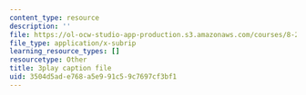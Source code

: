 ```yaml
---
content_type: resource
description: ''
file: https://ol-ocw-studio-app-production.s3.amazonaws.com/courses/8-286-the-early-universe-fall-2013/3504d5ade768a5e991c59c7697cf3bf1_ANCN7vr9FVk.srt
file_type: application/x-subrip
learning_resource_types: []
resourcetype: Other
title: 3play caption file
uid: 3504d5ad-e768-a5e9-91c5-9c7697cf3bf1
---
```

